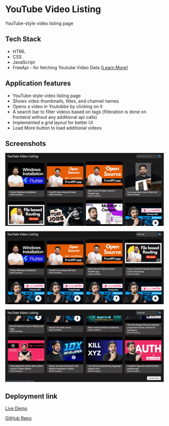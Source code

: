 # YouTube Video Listing
YouTube-style video listing page

## Tech Stack
- HTML
- CSS
- JavaScript
- FreeApi - for fetching Youtube Video Data [[Learn More](https://freeapi.hashnode.space/api-guide/apireference/getYoutubeVideos)]

## Application features
- YouTube-style video listing page
- Shows video thumbnails, titles, and channel names
- Opens a video in Youtubbe by clicking on it
- A search bar to filter videos based on tags (filteration is done on frontend without any additional api calls)
- Implemented a grid layout for better UI
- Load More button to load additional videos

## Screenshots
![Home Page](image.png)

![search](image-1.png)

![load more button](image-2.png)

## Deployment link

[Live Demo](https://youtube-video-listing.vercel.app/)

[GitHub Repo](https://github.com/Ganesh-Ghadage/YouTube-Video-Listing)